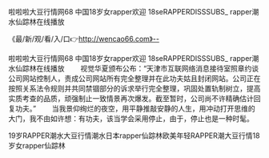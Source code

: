 啦啦啦大豆行情网68
中国18岁女rapper欢迎
18seRAPPERDISSSUBS_
rapper潮水仙踪林在线播放


《最/新/观/看/入/口👉http://wencao66.com》--

啦啦啦大豆行情网68
中国18岁女rapper欢迎
18seRAPPERDISSSUBS_
rapper潮水仙踪林在线播放
　　视觉华夏颁布公布：“天津市互联网络消息接待室照章约谈公司网站控制人，责成公司网站所有完全整理并在此功夫姑且封闭网站。公司正在按照关系法令规则并共同禁锢部分的诉求举行完全整理，巩固处置轨制树立，提高实质考查的品质，顽强制止一致情景再次爆发。截至暂时，公司尚不许精确估计回复功夫。”
　　当我景仰绚烂的夜空，用平静推敲安静的人生，用冲动打开思维的大门，我不由如许想：有功夫，该当学会采用停止，由于，停止也是一种时髦。





19岁RAPPER潮水大豆行情潮水日本rapper仙踪林欧美年轻RAPPER潮大豆行情18岁女rapper仙踪林
